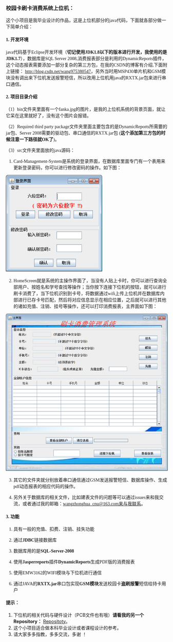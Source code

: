 
<font face="Times New Roman">

### 校园卡刷卡消费系统上位机：
  这个小项目是我毕业设计的作品，这是上位机部分的java代码，下面就各部分做一下简单介绍：

#### 1. 开发环境

  java代码基于Eclipse开发环境（**切记使用JDK1.8以下的版本进行开发，我使用的是JDK1.7**），数据库是SQL Server 2008,消费报表部分是利用的DynamicReports插件，这个动态报表需要添加一部分复杂的第三方包，在我的CSDN的博客有介绍,下面附上链接：
<http://blog.csdn.net/wang975380547>，另外当时用MSP430单片机和GSM模块没有调出来下位机发送报警短信，所以改用上位机用java的RXTX.jar包来进行串口通信。

#### 2. 项目目录介绍
 
  （1）bin文件夹里面有一个fanka.jpg的图片，是我的上位机系统的背景页面，就让它呆在这里就好了，没有这个图片会报错。

  （2）Required third party package文件夹里面主要包含的是DynamicReports所需要的jar包、Server 2008需要的驱动包、串口通信的RXTX.jar包
  (**这个添加第三方包的时候注意一下路径就OK了**)。

  （3）src文件夹里面放的java源码：

   1. Card-Management-System是系统的登录界面，在数据库里面专门有一个表用来更新登录密码，你可以进行修改密码的操作。如下图：

  ![Login](./img/Login.png)
 
   2. HomeScreen就是系统的主操作界面了，当没有人贴上卡时，你可以进行查询全部用户、按姓名和学号查找等操作；当你按下连接下位机的按钮，就可以进行刷卡消费了，当下位机识别到卡号，将数据通过wifi上传上位机并在数据库内部进行已存卡号匹配，然后将对应信息显示在相应位置，之后就可以进行其他的诸如充值、注销、挂号等操作，还可以打印消费报表，主界面如下图：

  ![Home](./img/Home.png)

   3. 其它的文件夹就分别放着串口通信通过GSM发送报警短信、数据库操作、生成pdf动态报表的相应代码的操作。

   4. 另外关于数据库的相关文件，比如建表文件的问题等可以通过issues来和我交流，或者通过我的邮箱：wangzhonghua_cnu@163.com来与我联系。

#### 3. 功能

   1. 具有一般的充值、扣费、注销、挂失功能

   2. 通过**JDBC**链接数据库

   3. 数据库用的是**SQL-Server-2008**

   4. 使用**Jasperreports**插件**DynamicReports**生成PDF版的消费报表

   5. 使用EMW3162的WIFI模块与下位机进行通信

   6. 通过JAVA的**RXTX.jar**串口包实现**GSM模块**发送校园卡**盗刷报警**短信给持卡用户
  
</font>

#### 提示：

   1. 下位机的相关代码与硬件设计（PCB文件也有哦）**请看我的另一个Repository：**  [Repositoty](https://github.com/TeslaHua/CampusCardConsumptionSystem-Hardware)。
   2. 这个小项目适合做本科毕业设计或者课程设计的参考。
   3. 请大家多多指教，多多交流，多谢 ！
